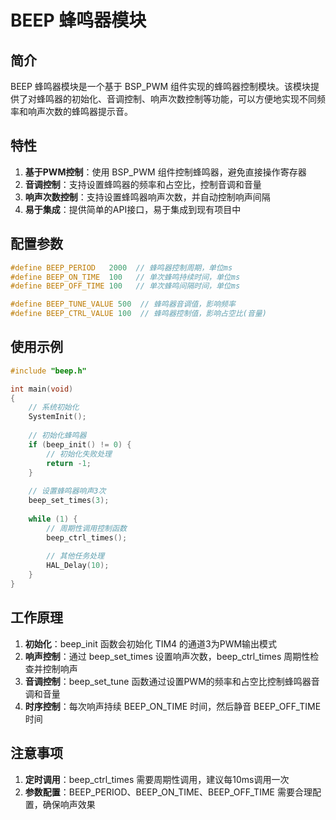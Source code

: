 <!--
 * @Author: laladuduqq 2807523947@qq.com
 * @Date: 2025-08-06 10:31:16
 * @LastEditors: laladuduqq 2807523947@qq.com
 * @LastEditTime: 2025-08-06 10:46:15
 * @FilePath: /threadx_learn/modules/BEEP/beep.md
 * @Description: 蜂鸣器模块文档
-->

# BEEP 蜂鸣器模块

## 简介

BEEP 蜂鸣器模块是一个基于 BSP_PWM 组件实现的蜂鸣器控制模块。该模块提供了对蜂鸣器的初始化、音调控制、响声次数控制等功能，可以方便地实现不同频率和响声次数的蜂鸣器提示音。

## 特性

1. **基于PWM控制**：使用 BSP_PWM 组件控制蜂鸣器，避免直接操作寄存器
2. **音调控制**：支持设置蜂鸣器的频率和占空比，控制音调和音量
3. **响声次数控制**：支持设置蜂鸣器响声次数，并自动控制响声间隔
4. **易于集成**：提供简单的API接口，易于集成到现有项目中

## 配置参数

```c
#define BEEP_PERIOD   2000  // 蜂鸣器控制周期，单位ms
#define BEEP_ON_TIME  100   // 单次蜂鸣持续时间，单位ms
#define BEEP_OFF_TIME 100   // 单次蜂鸣间隔时间，单位ms

#define BEEP_TUNE_VALUE 500  // 蜂鸣器音调值，影响频率
#define BEEP_CTRL_VALUE 100  // 蜂鸣器控制值，影响占空比(音量)
```

## 使用示例

```c
#include "beep.h"

int main(void)
{
    // 系统初始化
    SystemInit();
    
    // 初始化蜂鸣器
    if (beep_init() != 0) {
        // 初始化失败处理
        return -1;
    }
    
    // 设置蜂鸣器响声3次
    beep_set_times(3);
    
    while (1) {
        // 周期性调用控制函数
        beep_ctrl_times();
        
        // 其他任务处理
        HAL_Delay(10);
    }
}
```

## 工作原理

1. **初始化**：beep_init 函数会初始化 TIM4 的通道3为PWM输出模式
2. **响声控制**：通过 beep_set_times 设置响声次数，beep_ctrl_times 周期性检查并控制响声
3. **音调控制**：beep_set_tune 函数通过设置PWM的频率和占空比控制蜂鸣器音调和音量
4. **时序控制**：每次响声持续 BEEP_ON_TIME 时间，然后静音 BEEP_OFF_TIME 时间

## 注意事项

1. **定时调用**：beep_ctrl_times 需要周期性调用，建议每10ms调用一次
2. **参数配置**：BEEP_PERIOD、BEEP_ON_TIME、BEEP_OFF_TIME 需要合理配置，确保响声效果